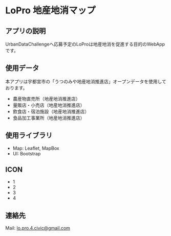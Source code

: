 # LoPro 地産地消マップ

## アプリの説明
UrbanDataChallengeへ応募予定のLoProは地産地消を促進する目的のWebAppです。

## 使用データ
本アプリは宇都宮市の「うつのみや地産地消推進店」オープンデータを使用しております。
* 農産物直売所（地産地消推進店）
* 量販店・小売店（地産地消推進店）
* 飲食店・宿泊施設（地産地消推進店）
* 食品加工事業所（地産地消推進店）

## 使用ライブラリ
* Map: Leaflet, MapBox
* UI: Bootstrap

## ICON
* 1
* 2
* 3
* 4

## 連絡先
Mail: lo.pro.4.civic@gmail.com
